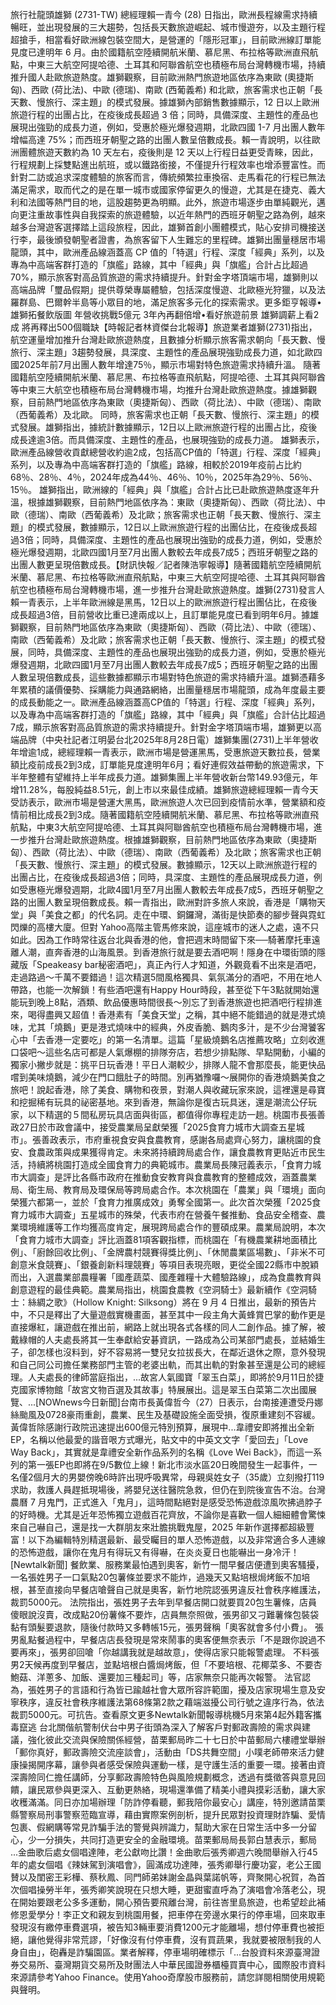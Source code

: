 旅行社龍頭雄獅 (2731-TW) 總經理賴一青今 (28) 日指出，歐洲長程線需求持續暢旺，並出現發展的三大趨勢，包括長天數旅遊崛起、城市慢遊夯，以及主題行程超搶手，相當看好歐洲線包裝空間大，是營運的「隱形冠軍」，目前歐洲線訂單能見度已達明年 6 月。由於國籍航空陸續開航米蘭、慕尼黑、布拉格等歐洲直飛航點，中東三大航空阿提哈德、土耳其和阿聯酋航空也積極布局台灣轉機市場，持續推升國人赴歐旅遊熱度。雄獅觀察，目前歐洲熱門旅遊地區依序為東歐 (奧捷斯匈)、西歐 (荷比法)、中歐 (德瑞)、南歐 (西葡義希) 和北歐，旅客需求也正朝「長天數、慢旅行、深主題」的模式發展。據雄獅內部銷售數據顯示，12 日以上歐洲旅遊行程的出團占比，在疫後成長超過 3 倍；同時，具備深度、主題性的產品也展現出強勁的成長力道，例如，受惠於極光爆發週期，北歐四國 1-7 月出團人數年增幅高達 75%；而西班牙朝聖之路的出團人數呈倍數成長。賴一青說明，以往歐洲團體旅遊天數約為 10 天左右，疫後則是 12 天以上行程日益更受青睞，因此，行程規劃上採雙點進出航班，或以鐵路銜接，不僅提升行程效率也增添豐富性。而針對二訪或追求深度體驗的旅客而言，傳統頻繁拉車換宿、走馬看花的行程已無法滿足需求，取而代之的是在單一城市或國家停留更久的慢遊，尤其是在捷克、義大利和法國等熱門目的地，這股趨勢更為明顯。此外，旅遊市場逐步由單純觀光，邁向更注重故事性與自我探索的旅遊體驗，以近年熱門的西班牙朝聖之路為例，越來越多台灣遊客選擇踏上這段旅程，因此，雄獅首創小團體模式，貼心安排司機接送行李，最後頒發朝聖者證書，為旅客留下人生難忘的里程碑。雄獅出團量穩居市場龍頭，其中，歐洲產品線涵蓋高 CP 值的「特選」行程、深度「經典」系列，以及專為中高端客群打造的「旗艦」路線，其中「經典」與「旗艦」合計占比超過 70%，顯示旅客對高品質旅遊的需求持續提升。針對金字塔頂端市場，雄獅則以高端品牌「璽品假期」提供尊榮專屬體驗，包括深度慢遊、北歐極光狩獵，以及法羅群島、巴爾幹半島等小眾目的地，滿足旅客多元化的探索需求。更多鉅亨報導•雄獅拓餐飲版圖 年營收挑戰5億元 3年內再翻倍增•看好旅遊前景 雄獅調薪上看2成 將再釋出500個職缺【時報記者林資傑台北報導】旅遊業者雄獅(2731)指出，航空運量增加推升台灣赴歐旅遊熱度，且數據分析顯示旅客需求朝向「長天數、慢旅行、深主題」3趨勢發展，具深度、主題性的產品展現強勁成長力道，如北歐四國2025年前7月出團人數年增達75％，顯示市場對特色旅遊需求持續升溫。 隨著國籍航空陸續開航米蘭、慕尼黑、布拉格等直飛航點，阿提哈德、土耳其與阿聯酋等中東三大航空也積極布局台灣轉機市場，均推升台灣赴歐旅遊熱度。據雄獅觀察，目前熱門地區依序為東歐（奧捷斯匈）、西歐（荷比法）、中歐（德瑞）、南歐（西葡義希）及北歐。 同時，旅客需求也正朝「長天數、慢旅行、深主題」的模式發展。雄獅指出，據統計數據顯示，12日以上歐洲旅遊行程的出團占比，疫後成長達逾3倍。而具備深度、主題性的產品，也展現強勁的成長力道。 雄獅表示，歐洲產品線營收貢獻總營收約逾2成，包括高CP值的「特選」行程、深度「經典」系列，以及專為中高端客群打造的「旗艦」路線，相較於2019年疫前占比約68％、28％、4％，2024年成為44％、46％、10％，2025年為29％、56％、15％。 雄獅指出，歐洲線的「經典」與「旗艦」合計占比已赴歐旅遊熱度逐年升溫，根據雄獅觀察，目前熱門地區依序為：東歐（奧捷斯匈）、西歐（荷比法）、中歐（德瑞）、南歐（西葡義希）及北歐；旅客需求也正朝「長天數、慢旅行、深主題」的模式發展，數據顯示，12日以上歐洲旅遊行程的出團佔比，在疫後成長超過3倍；同時，具備深度、主題性的產品也展現出強勁的成長力道，例如，受惠於極光爆發週期，北歐四國1月至7月出團人數較去年成長7成5；西班牙朝聖之路的出團人數更呈現倍數成長。【財訊快報／記者陳浩寧報導】隨著國籍航空陸續開航米蘭、慕尼黑、布拉格等歐洲直飛航點，中東三大航空阿提哈德、土耳其與阿聯酋航空也積極布局台灣轉機市場，進一步推升台灣赴歐旅遊熱度。雄獅(2731)發言人賴一青表示，上半年歐洲線是黑馬，12日以上的歐洲旅遊行程出團佔比，在疫後成長超過3倍，目前營收比重已達兩成以上，且訂單能見度已看到明年6月。據雄獅觀察，目前熱門地區依序為東歐（奧捷斯匈）、西歐（荷比法）、中歐（德瑞）、南歐（西葡義希）及北歐；旅客需求也正朝「長天數、慢旅行、深主題」的模式發展，同時，具備深度、主題性的產品也展現出強勁的成長力道，例如，受惠於極光爆發週期，北歐四國1月至7月出團人數較去年成長7成5；西班牙朝聖之路的出團人數呈現倍數成長，這些數據都顯示市場對特色旅遊的需求持續升溫。雄獅憑藉多年累積的議價優勢、採購能力與通路網絡，出團量穩居市場龍頭，成為年度最主要的成長動能之一。歐洲產品線涵蓋高CP值的「特選」行程、深度「經典」系列，以及專為中高端客群打造的「旗艦」路線，其中「經典」與「旗艦」合計佔比超過7成，顯示旅客對高品質旅遊的需求持續提升。針對金字塔頂端市場，雄獅更以高端品牌（中央社記者江明晏台北2025年8月28日電）雄獅集團(2731)上半年營收年增逾1成，總經理賴一青表示，歐洲市場是營運黑馬，受惠旅遊天數拉長，營業額比疫前成長2到3成，訂單能見度達明年6月；看好連假效益帶動的旅遊需求，下半年整體有望維持上半年成長力道。雄獅集團上半年營收新台幣149.93億元，年增11.28%，每股純益8.51元，創上市以來最佳成績。雄獅旅遊總經理賴一青今天受訪表示，歐洲市場是營運大黑馬，歐洲旅遊人次已回到疫情前水準，營業額和疫情前相比成長2到3成。隨著國籍航空陸續開航米蘭、慕尼黑、布拉格等歐洲直飛航點，中東3大航空阿提哈德、土耳其與阿聯酋航空也積極布局台灣轉機市場，進一步推升台灣赴歐旅遊熱度。根據雄獅觀察，目前熱門地區依序為東歐（奧捷斯匈）、西歐（荷比法）、中歐（德瑞）、南歐（西葡義希）及北歐；旅客需求也正朝「長天數、慢旅行、深主題」的模式發展。數據顯示，12天以上歐洲旅遊行程的出團占比，在疫後成長超過3倍；同時，具深度、主題性的產品展現成長力道，例如受惠極光爆發週期，北歐4國1月至7月出團人數較去年成長7成5，西班牙朝聖之路的出團人數呈現倍數成長。賴一青指出，歐洲對許多旅人來說，香港是「購物天堂」與「美食之都」的代名詞。走在中環、銅鑼灣，滿街是快節奏的腳步聲與霓虹閃爍的高樓大廈。但對 Yahoo高階主管馬修來說，這座城市的迷人之處，遠不只如此。因為工作時常往返台北與香港的他，會把週末時間留下來──騎著摩托車遠離人潮，直奔香港的山海風景。到香港旅行就是要去酒吧啊！隱身在中環街頭的隱藏版「Speakeasy bar秘密酒吧」，真正內行人才知道，外觀竟看不出來是酒吧，走過路過～千萬不要錯過！這次精選5間風格獨具、氣氛滿分的酒吧，不用在地人帶路，也能一次解鎖！有些酒吧還有Happy Hour時段，甚至從下午3點就開始還能玩到晚上8點，酒類、飲品優惠時間很長～別忘了到香港旅遊也把酒吧行程排進來，喝得盡興又超值！香港素有「美食天堂」之稱，其中絕不能錯過的就是港式燒味，尤其「燒鵝」更是港式燒味中的經典，外皮香脆、鵝肉多汁，是不少台灣饕客心中「去香港一定要吃」的第一名清單。這篇「星級燒鵝名店推薦攻略」立刻收進口袋吧～這些名店可都是人氣爆棚的排隊夯店，若想少排點隊、早點開動，小編的獨家小撇步就是：挑平日玩香港！平日人潮較少，排隊人龍不會那麼長，能更快品嚐到美味燒鵝，減少在門口餓肚子的時間。別再猶豫囉～展開你的香港燒鵝美食之旅吧！說起香港，除了美食、購物和夜景，對潮人與收藏玩家來說，這裡還是尋寶和挖掘稀有玩具的祕密基地。來到香港，無論你是復古玩具迷，還是潮流公仔玩家，以下精選的５間私房玩具店面與街區，都值得你專程走訪一趟。桃園市長張善政27日於市政會議中，接受農業局呈獻榮獲「2025食育力城市大調查五星城市」。張善政表示，市府重視食安與食農教育，感謝各局處齊心努力，讓桃園的食安、食農政策與成果獲得肯定。未來將持續跨局處合作，讓食農教育更貼近市民生活，持續將桃園打造成全國食育力的典範城市。農業局長陳冠義表示，「食育力城市大調查」是評比各縣市政府在推動食安教育與食農教育的整體成效，涵蓋農業局、衛生局、教育局及環保局等跨局處合作。本次桃園在「農業」與「環境」面向榮獲六都第一，並於「食育力推廣成效」勇奪全國第一。此次首次榮獲「2025食育力城市大調查」五星城市的殊榮，代表市府在營養午餐推動、食品安全稽查、農業環境維護等工作均獲高度肯定，展現跨局處合作的豐碩成果。農業局說明，本次「食育力城市大調查」評比涵蓋81項客觀指標，而桃園在「有機農業耕地面積比例」、「廚餘回收比例」、「金牌農村競賽得獎比例」、「休閒農業區場數」、「非米不可創意米食競賽」、「銀養創新料理競賽」等項目表現亮眼，更從全國22縣市中脫穎而出，入選農業部農糧署「國產蔬菜、國產雜糧十大體驗路線」，成為食農教育與創意遊程的最佳典範。農業局指出，桃園食農教《空洞騎士》最新續作《空洞騎士：絲綢之歌》（Hollow Knight: Silksong）將在 9 月 4 日推出，最新的預告片中，不只是釋出了大量遊戲實機畫面，甚至其中一段主角大黃蜂賞巴掌的動作更是直接爆紅，讓遊戲在推出前，網路上就出現各式各樣的同人二創作品。據了解，被戴綠帽的人夫處長將其一生奉獻給安碁資訊，一路成為公司某部門處長，並結婚生子，卻怎樣也沒料到，好不容易將一雙兒女拉拔長大，在鄰近退休之際，意外發現和自己同公司擔任業務部門主管的老婆出軌，而其出軌的對象甚至還是公司的總經理。人夫處長的律師當庭指出，...故宮人氣國寶「翠玉白菜」，即將於9月11日於捷克國家博物館「故宮文物百選及其故事」特展展出。這是翠玉白菜第二次出國展覽、...[NOWnews今日新聞]台南市長黃偉哲今（27）日表示，台南接連遭受丹娜絲颱風及0728豪雨重創，農業、民生及基礎設施全面受損，復原重建刻不容緩。黃偉哲除感謝行政院迅速提出600億元特別預算，展現中...韋禮安即將推出全新EP，名稱以他最愛的諧音哏方式曝光，貼文中的中英文文字「愛回去」「Love Way Back」，其實就是韋禮安全新作品系列的名稱《Love Wei Back》，而這一系列的第一張EP也即將在9/5數位上線！新北市淡水區20日晚間發生一起事件，一名僅2個月大的男嬰傍晚6時許出現呼吸異常，母親吳姓女子（35歲）立刻撥打119求助，救護人員趕抵現場後，將嬰兒送往醫院急救，但仍在到院後宣告不治。台灣農曆 7 月鬼門，正式進入「鬼月」，這時間點絕對是感受恐怖遊戲涼風吹拂過脖子的好時機。尤其是近年恐怖獨立遊戲百花齊放，不論你是喜歡一個人細細體會驚悚來自己嚇自己，還是找一大群朋友來壯膽挑戰鬼屋，2025 年新作選擇都超級豐富！以下為編輯特別精選最新、最受矚目的單人恐怖遊戲，以及非常適合多人連線的恐怖遊戲，讓你在鬼月有得玩又有得嚇，在炎炎夏日也能嚇出一身冷汗！[Newtalk新聞] 餐飲業、服務業最怕遇到奧客，新竹一間早餐店便遭到奧客騷擾，一名張姓男子一口氣點20包薯條並要求不能炸，過幾天又點培根焗烤飯不加培根，甚至直接向早餐店嗆聲自己就是奧客，新竹地院認張男違反社會秩序維護法，裁罰5000元。 法院指出，張姓男子去年到早餐店開口就要買20包生薯條，店員傻眼說沒賣，改成點20份薯條不要炸，店員無奈照做，張男卻又刁難薯條包裝袋黏有頭髮要退款，隨後付款時又多轉帳15元，張男聲稱「奧客就會多付小費」。 張男亂點餐過程中，早餐店店長發現是常來鬧事的奧客便無奈表示「不是跟你說過不要再來」，張男卻回嗆「你越講我就是越故意」，使得店家只能報警處理。 不料張男2天候再度到早餐店，並點培根白醬焗烤飯，但「不要培根、花椰菜多、不要杏鮑菇、洋蔥多、加飯、還要加三種起司」等，店家無奈只能再次報警。 法官認為，張姓男子的言語和行為皆已踰越社會大眾所容許範圍，擾及店家現場生意及安寧秩序，違反社會秩序維護法第68條第2款之藉端滋擾公司行號之違序行為，依法裁罰5000元。可抗告。查看原文更多Newtalk新聞報導桃機5月來第4起外籍客攜毒竄逃 台北關偕航警制伏台中男子街頭為深入了解客戶對郵政壽險的需求與建議，強化彼此交流與保險關係經營，苗栗郵局昨二十七日於中苗郵局六樓禮堂舉辦「郵你真好，郵政壽險交流座談會」，活動由「DS共舞空間」小噗老師帶來活力健康操揭開序幕，讓參與者感受保險與運動一樣，是守護生活的重要一環。接著由資深壽險同仁擔任講師，分享郵政壽險特色與風險規劃概念，透過有獎徵答與意見回饋，讓民眾參與更深入、互動更熱絡，現場還準備了精美小禮與摸彩活動，讓大家收穫滿滿。同日亦加場辦理「防詐停看聽，郵我陪你最安心」講座，特別邀請苗栗縣警察局刑事警察蒞臨宣導，藉由實際案例剖析，提升民眾對投資理財詐騙、愛情包裹、假網購等常見詐騙手法的警覺與辨識力，幫助大家在日常生活中多一分留心，少一分損失，共同打造更安全的金融環境。苗栗郵局局長郭白慧表示，郵局 ...金曲歌后處女個唱達陣，老公獻吻比讚！金曲歌后張秀卿週六晚間舉辦入行45年的處女個唱《辣妹駕到演唱會》，圓滿成功達陣，張秀卿舉行慶功宴，老公王國賛以及閨密王彩樺、蔡秋鳳、同門師弟妹謝金晶與葉諾帆等，齊聚開心祝賀，為首次個唱操勞半年，張秀卿笑說現在只想大睡，更甜蜜直呼為了演唱會冷落老公，現在開始要跟老公多多運動，開心預告要飛離台灣，前往峇里島旅遊，也希望趁此補修恩愛學分！李正文和親友到桃園用餐，把車停在旁邊水果行的停車場，回來取車發現沒有繳停車費選項，被告知3輛車要消費1200元才能離場，想付停車費也被拒絕，讓他覺得非常荒謬，「好像沒有付停車費，沒有買蔬果，我就要被限制我的人身自由」，砲轟是詐騙園區。業者解釋，停車場明確標示「...台股資料來源臺灣證券交易所、臺灣期貨交易所及財團法人中華民國證券櫃檯買賣中心，國際股市資料來源請參考Yahoo Finance。使用Yahoo奇摩股市服務前，請您詳閱相關使用規範與聲明。